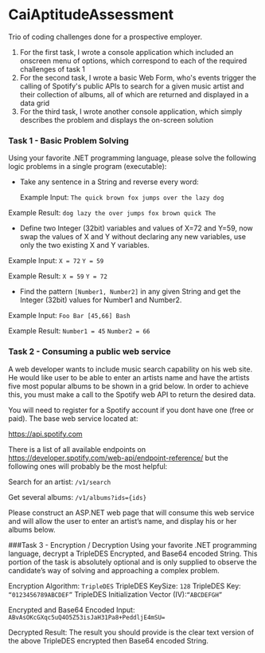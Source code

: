 # CaiAptitudeAssessment
Trio of coding challenges done for a prospective employer.

1.  For the first task, I wrote a console application which included an onscreen menu of options, which correspond to each of the required challenges of task 1
2.  For the second task, I wrote a basic Web Form, who's events trigger the calling of Spotify's public APIs to search for a given music artist and their collection of albums, all of which are returned and displayed in a data grid 
3.  For the third task, I wrote another console application, which simply describes the problem and displays the on-screen solution

### Task 1  - Basic Problem Solving
Using your favorite .NET programming language, please solve the following logic problems in a single program (executable): 

- Take any sentence in a String and reverse every word:

   Example Input:
 `The quick brown fox jumps over the lazy dog`

 Example Result:
`dog lazy the over jumps fox brown quick The`

- Define two Integer (32bit) variables and values of X=72 and Y=59, now swap the values of X and Y without declaring any new variables, use only the two existing X and Y variables.

 Example Input:
 `X = 72`
 `Y = 59`

 Example Result:
 `X = 59`
 `Y = 72`

- Find the pattern `[Number1, Number2]` in any given String and get the Integer (32bit) values for Number1 and Number2.

 Example Input:
`Foo Bar [45,66] Bash`

 Example Result:
 `Number1 = 45`
 `Number2 = 66`

### Task 2  - Consuming a public web service

A web developer wants to include music search capability on his web site. He would like user to be able to enter an artists name and have the artists five most popular albums to be shown in a grid below. In order to achieve this, you must make a call to the Spotify web API to return the desired data.

You will need to register for a Spotify account if you dont have one (free or paid). The base web service located at:

https://api.spotify.com

There is a list of all available endpoints on https://developer.spotify.com/web-api/endpoint-reference/ but the following ones will probably be the most helpful:

Search for an artist:
`/v1/search`

Get several albums:
`/v1/albums?ids={ids}`


Please construct an ASP.NET web page that will consume this web service and will allow the user to enter an artist’s name, and display his or her albums below.

###Task 3 - Encryption / Decryption
Using your favorite .NET programming language, decrypt a TripleDES Encrypted, and Base64 encoded String. This portion of the task is absolutely optional and is only supplied to observe the candidate’s way of solving and approaching a complex problem.

Encryption Algorithm: `TripleDES`
TripleDES KeySize: `128`
TripleDES Key: `“0123456789ABCDEF”`
TripleDES Initialization Vector (IV):`“ABCDEFGH”`

Encrypted and Base64 Encoded Input:
`ABvAsOKcGXqc5uQ4O5Z53isJaH31Pa8+PeddljE4mSU=`

Decrypted Result:
The result you should provide is the clear text version of the above TripleDES encrypted then Base64 encoded String.
